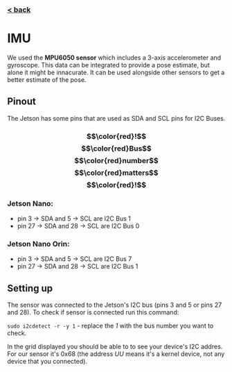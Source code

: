 
### [< back](Technical.md)

# **IMU**

We used the **MPU6050 sensor** which includes a 3-axis accelerometer and gyroscope. This data can be integrated to provide a pose estimate, but alone it might be innacurate. It can be used alongside other sensors to get a better estimate of the pose.

## **Pinout**

The Jetson has some pins that are used as SDA and SCL pins for I2C Buses.

### **$$\color{red}!$$ $$\color{red}Bus$$ $$\color{red}number$$ $$\color{red}matters$$ $$\color{red}!$$**

### **Jetson Nano:**
* pin 3 -> SDA and 5 -> SCL are I2C Bus 1
* pin 27 -> SDA and 28 -> SCL are I2C Bus 0

### **Jetson Nano Orin:**
* pin 3 -> SDA and 5 -> SCL are I2C Bus 7
* pin 27 -> SDA and 28 -> SCL are I2C Bus 1

## **Setting up**

The sensor was connected to the Jetson's I2C bus (pins 3 and 5 or pins 27 and 28). To check if sensor is connected run this command:

 `sudo i2cdetect -r -y 1` - replace the *1* with the bus number you want to check.

In the grid displayed you should be able to to see your device's I2C addres. For our sensor it's 0x68 (the address *UU* means it's a kernel device, not any device that you connected).
